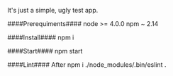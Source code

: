 It's just a simple, ugly test app.

####Prerequiments####
node >= 4.0.0
npm ~ 2.14

####Install####
npm i

####Start####
npm start

####Lint####
After npm i
./node_modules/.bin/eslint .

